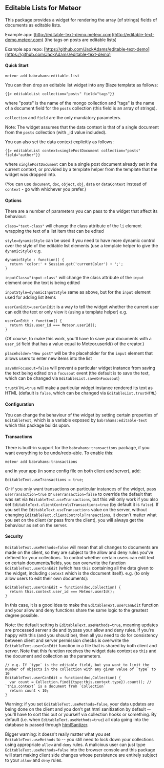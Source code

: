 Editable Lists for Meteor
-------------------------

This package provides a widget for rendering the array (of strings) fields of documents as editable lists.

Example app: [http://editable-text-demo.meteor.com](http://editable-text-demo.meteor.com) (the tags on posts are editable lists)

Example app repo: [https://github.com/JackAdams/editable-text-demo](https://github.com/JackAdams/editable-text-demo)

#### Quick Start

	meteor add babrahams:editable-list

You can then drop an editable list widget into any Blaze template as follows:

	{{> editableList collection="posts" field="tags"}}
	
where "posts" is the name of the mongo collection and "tags" is the name of a document field for the `posts` collection (this field is an array of strings).

`collection` and `field` are the only mandatory parameters.

Note: The widget assumes that the data context is that of a single document from the `posts` collection (with _id value included).

You can also set the data context explicitly as follows:

    {{> editableList context=singlePostDocument collection="posts" field="author"}}

where `singlePostDocument` can be a single post document already set in the current context, or provided by a template helper from the template that the widget was dropped into.

(You can use `document`, `doc`, `object`, `obj`, `data` or `dataContext` instead of `context` - go with whichever you prefer.)

#### Options

There are a number of parameters you can pass to the widget that affect its behaviour:

`class="text-class"` will change the class attribute of the `li` element wrapping the text of a list item that can be edited

`style=dynamicStyle` can be used if you need to have more dynamic control over the style of the editable list elements (use a template helper to give the `dynamicStyle`) e.g.
	
	dynamicStyle : function() {
	  return 'color:' + Session.get('currentColor') + ';';
	} 

`inputClass="input-class"` will change the class attribute of the `input` element once the text is being edited

`inputStyle=dynamicInputStyle` same as above, but for the `input` element used for adding list items

`userCanEdit=userCanEdit` is a way to tell the widget whether the current user can edit the text or only view it (using a template helper) e.g.
	
	userCanEdit : function() {
	  return this.user_id === Meteor.userId();
	}

(Of course, to make this work, you'll have to save your documents with a `user_id` field that has a value equal to Meteor.userId() of the creator.)

`placeholder="New post"` will be the placeholder for the `input` element that allows users to enter new items into the list

`saveOnFocusout=false` will prevent a particular widget instance from saving the text being edited on a `focusout` event (the default is to save the text, which can be changed via `EditableList.saveOnFocusout`)

`trustHTML=true` will make a particular widget instance rendered its text as HTML (default is `false`, which can be changed via `EditableList.trustHTML`)

#### Configuration

You can change the behaviour of the widget by setting certain properties of `EditableText`, which is a variable exposed by `babrahams:editable-text` which this package builds upon.

#### Transactions

There is built-in support for the `babrahams:transactions` package, if you want everything to be undo/redo-able. To enable this:

	meteor add babrahams:transactions

and in your app (in some config file on both client and server), add:

	EditableText.useTransactions = true;

Or if you only want transactions on particular instances of the widget, pass `useTransaction=true` or `useTransaction=false` to override the default that was set via `EditableText.useTransactions`, but this will only work if you also set `EditableText.clientControlsTransactions=true` (by default it is `false`). If you set the `EditableText.useTransactions` value on the server, without changing `EditableText.clientControlsTransactions`, it doesn't matter what you set on the client (or pass from the client), you will always get the behaviour as set on the server.

#### Security

`EditableText.useMethods=false` will mean that all changes to documents are made on the client, so they are subject to the allow and deny rules you've defined for your collections. To control whether certain users can edit text on certain documents/fields, you can overwrite the function `EditableText.userCanEdit` (which has `this` containing all the data given to the widget, including `context` which is the document itself).  e.g. (to only allow users to edit their own documents):

	EditableText.userCanEdit = function(doc,Collection) {
	  return this.context.user_id === Meteor.userId();
	}

In this case, it is a good idea to make the `EditableText.userCanEdit` function and your allow and deny functions share the same logic to the greatest degree possible.

Note: the default setting is `EditableText.useMethods=true`, meaning updates are processed server side and bypass your allow and deny rules. If you're happy with this (and you should be), then all you need to do for consistency between client and server permission checks is overwrite the `EditableText.userCanEdit` function in a file that is shared by both client and server.  Note that this function receives the widget data context as `this` and the document and collection as the parameters.

    // e.g. If `type` is the editable field, but you want to limit the number of objects in the collection with any given value of `type` to 10
    EditableText.userCanEdit = function(doc,Collection) {
	  var count = Collection.find({type:this.context.type}).count(); // `this.context` is a document from `Collection`
	  return count < 10;
	}

Warning: if you set `EditableText.useMethods=false`, your data updates are being done on the client and you don't get html sanitization by default -- you'll have to sort this out or yourself via collection hooks or something. By default (i.e. when `EditableText.useMethods=true`) all data going into the database is passed through [htmlSantizer](https://github.com/punkave/sanitize-html).

Bigger warning: it doesn't really matter what you set `EditableText.useMethods` to -- you still need to lock down your collections using appropriate `allow` and `deny` rules. A malicious user can just type `EditableText.useMethods=false` into the browser console and this package will start making client side changes whose persistence are entirely subject to your `allow` and `deny` rules.